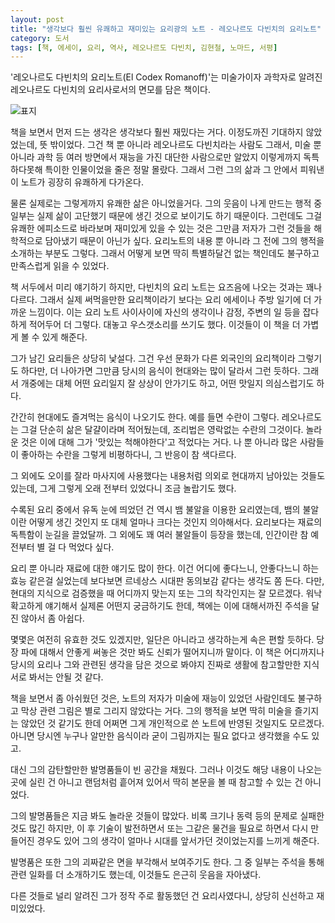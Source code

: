 ```yaml
---
layout: post
title: "생각보다 훨씬 유쾌하고 재미있는 요리광의 노트 - 레오나르도 다빈치의 요리노트"
category: 도서
tags: [책, 에세이, 요리, 역사, 레오나르도 다빈치, 김현철, 노마드, 서평]
---
```


'레오나르도 다빈치의 요리노트(El Codex Romanoff)'는
미술가이자 과학자로 알려진 레오나르도 다빈치의 요리사로서의 면모를 담은 책이다.

![표지](https://lh3.googleusercontent.com/SHiK87-DoJbn6i72m6kdgYg1B9ufZMxDGdsHyQlhApqxaklRqyDRo3-8tspOWzxBWJmgGtndYi-80g=s480)

책을 보면서 먼저 드는 생각은 생각보다 훨씬 재밌다는 거다.
이정도까진 기대하지 않았었는데, 뜻 밖이었다.
그건 책 뿐 아니라 레오나르도 다빈치라는 사람도 그래서,
미술 뿐 아니라 과학 등 여러 방면에서 재능을 가진 대단한 사람으로만 알았지
이렇게까지 독특하다못해 특이한 인물이었을 줄은 정말 몰랐다.
그래서 그런 그의 삶과 그 안에서 피워낸 이 노트가 굉장히 유쾌하게 다가온다.

물론 실제로는 그렇게까지 유쾌한 삶은 아니었을거다.
그의 웃음이 나게 만드는 행적 중 일부는 실제 삶이 고단했기 때문에 생긴 것으로 보이기도 하기 때문이다.
그런데도 그걸 유쾌한 에피소드로 바라보며 재미있게 있을 수 있는 것은
그만큼 저자가 그런 것들을 해학적으로 담아냈기 때문이 아닌가 싶다.
요리노트의 내용 뿐 아니라 그 전에 그의 행적을 소개하는 부분도 그렇다.
그래서 어떻게 보면 딱히 특별하달건 없는 책인데도 불구하고 만족스럽게 읽을 수 있었다.

책 서두에서 미리 얘기하기 하지만, 다빈치의 요리 노트는 요즈음에 나오는 것과는 꽤나 다르다.
그래서 실제 써먹을만한 요리책이라기 보다는
요리 에세이나 주방 일기에 더 가까운 느낌이다.
이는 요리 노트 사이사이에 자신의 생각이나 감정, 주변의 일 등을 잡다하게 적어두어 더 그렇다.
대놓고 우스갯소리를 쓰기도 했다.
이것들이 이 책을 더 가볍게 볼 수 있게 해준다.

그가 남긴 요리들은 상당히 낯설다.
그건 우선 문화가 다른 외국인의 요리책이라 그렇기도 하다만,
더 나아가면 그만큼 당시의 음식이 현대와는 많이 달라서 그런 듯하다.
그래서 개중에는 대체 어떤 요리일지 잘 상상이 안가기도 하고,
어떤 맛일지 의심스럽기도 하다.

간간히 현대에도 즐겨먹는 음식이 나오기도 한다.
예를 들면 수란이 그렇다.
레오나르도는 그걸 단순히 삶은 달걀이라며 적어뒀는데, 조리법은 영락없는 수란의 그것이다.
놀라운 것은 이에 대해 그가 '맛있는 척해야한다'고 적었다는 거다.
나 뿐 아니라 많은 사람들이 좋아하는 수란을 그렇게 비평하다니, 그 반응이 참 색다르다.

그 외에도 오이를 잘라 마사지에 사용했다는 내용처럼
의외로 현대까지 남아있는 것들도 있는데,
그게 그렇게 오래 전부터 있었다니 조금 놀랍기도 했다.

수록된 요리 중에서 유독 눈에 띄었던 건 역시 뱀 불알을 이용한 요리였는데,
뱀의 불알이란 어떻게 생긴 것인지 또 대체 얼마나 크다는 것인지 의아해서다.
요리보다는 재료의 독특함이 눈길을 끌었달까.
그 외에도 꽤 여러 불알들이 등장을 했는데,
인간이란 참 예전부터 별 걸 다 먹었다 싶다.

요리 뿐 아니라 재료에 대한 얘기도 많이 한다.
이건 어디에 좋다느니, 안좋다느니 하는 효능 같은걸 실었는데
보다보면 르네상스 시대판 동의보감 같다는 생각도 쫌 든다.
다만, 현대의 지식으로 검증했을 때 어디까지 맞는지 또는 그의 착각인지는 잘 모르겠다.
워낙 확고하게 얘기해서 실제론 어떤지 궁금하기도 한데, 책에는 이에 대해서까진 주석을 달진 않아서 좀 아쉽다.

몇몇은 여전히 유효한 것도 있겠지만, 일단은 아니라고 생각하는게 속은 편할 듯하다.
당장 파에 대해서 안좋게 써놓은 것만 봐도 신뢰가 떨어지니까 말이다.
이 책은 어디까지나 당시의 요리나 그와 관련된 생각을 담은 것으로 봐야지
진짜로 생활에 참고할만한 지식서로 봐서는 안될 것 같다.

책을 보면서 좀 아쉬웠던 것은,
노트의 저자가 미술에 재능이 있었던 사람인데도 불구하고
막상 관련 그림은 별로 그리지 않았다는 거다.
그의 행적을 보면 딱히 미술을 즐기지는 않았던 것 같기도 한데
어쩌면 그게 개인적으로 쓴 노트에 반영된 것일지도 모르겠다.
아니면 당시엔 누구나 알만한 음식이라 굳이 그림까지는 필요 없다고 생각했을 수도 있고.

대신 그의 감탄할만한 발명품들이 빈 공간을 채웠다.
그러나 이것도 해당 내용이 나오는 곳에 실린 건 아니고
랜덤처럼 흩어져 있어서 딱히 본문을 볼 때 참고할 수 있는 건 아니었다.

그의 발명품들은 지금 봐도 놀라운 것들이 많았다.
비록 크기나 동력 등의 문제로 실패한 것도 많긴 하지만,
이 후 기술이 발전하면서 또는 그같은 물건을 필요로 하면서 다시 만들어진 경우도 있어
그의 생각이 얼마나 시대를 앞서가던 것이었는지를 느끼게 해준다.

발명품은 또한 그의 괴짜같은 면을 부각해서 보여주기도 한다.
그 중 일부는 주석을 통해 관련 일화를 더 소개하기도 했는데,
이것들도 은근히 웃음을 자아냈다.

다른 것들로 널리 알려진 그가 정작 주로 활동했던 건 요리사였다니,
상당히 신선하고 재미있었다.
